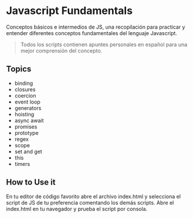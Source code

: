 # Javascript Fundamentals
Conceptos básicos e intermedios de JS, una recopilación para practicar y entender diferentes conceptos fundamentales del lenguaje Javascript. 

 >Todos los scripts contienen apuntes personales en español para una mejor comprensión del concepto.

## Topics
* binding
* closures
* coercion
* event loop
* generators
* hoisting
* async await
* promises
* prototype
* regex
* scope
* set and get
* this
* timers

## How to Use it
En tu editor de código favorito abre el archivo index.html y selecciona el script de JS de tu preferencia comentando los demás scripts. Abre el index.html en tu navegador y prueba el script por consola.


